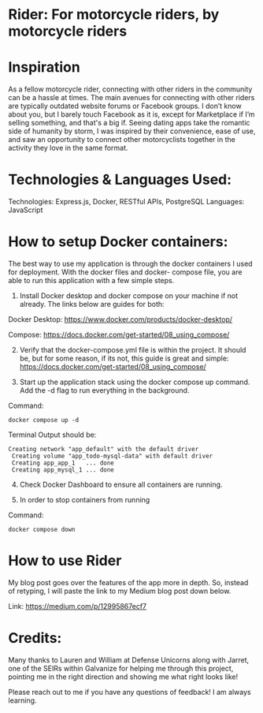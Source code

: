 # Rider: For motorcycle riders, by motorcycle riders

# Inspiration
As a fellow motorcycle rider, connecting with other riders in the community can be a hassle at times. The main avenues for connecting with other riders are typically outdated website forums or Facebook groups. I don’t know about you, but I barely touch Facebook as it is, except for Marketplace if I’m selling something, and that's a big if. Seeing dating apps take the romantic side of humanity by storm, I was inspired by their convenience, ease of use, and saw an opportunity to connect other motorcyclists together in the activity they love in the same format.

# Technologies & Languages Used: 

Technologies: Express.js, Docker, RESTful APIs, PostgreSQL
Languages: JavaScript

# How to setup Docker containers:
The best way to use my application is through the docker containers I used for deployment. With the docker files and docker- compose file, you are able to run this application with a few simple steps.

1. Install Docker desktop and docker compose on your machine if not already. The links below are guides for both:

Docker Desktop: https://www.docker.com/products/docker-desktop/

Compose: https://docs.docker.com/get-started/08_using_compose/

2. Verify that the docker-compose.yml file is within the project. It should be, but for some reason, if its not, this guide is great and simple: https://docs.docker.com/get-started/08_using_compose/

3. Start up the application stack using the docker compose up command. Add the -d flag to run everything in the background.

Command: 
```
docker compose up -d
```
Terminal Output should be:
```
Creating network "app_default" with the default driver
 Creating volume "app_todo-mysql-data" with default driver
 Creating app_app_1   ... done
 Creating app_mysql_1 ... done
```
4. Check Docker Dashboard to ensure all containers are running.

5. In order to stop containers from running

Command: 
```
docker compose down
```
# How to use Rider
My blog post goes over the features of the app more in depth. So, instead of retyping, I will paste the link to my Medium blog post down below.

Link: https://medium.com/p/12995867ecf7

# Credits: 
Many thanks to Lauren and William at Defense Unicorns along with Jarret, one of the SEIRs within Galvanize for helping me through this project, pointing me in the right direction and showing me what right looks like! 

Please reach out to me if you have any questions of feedback! I am always learning. 

